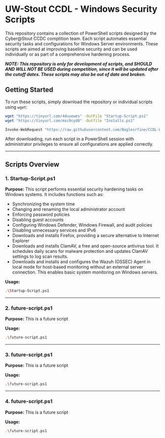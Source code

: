 # UW-Stout CCDL - Windows Security Scripts

This repository contains a collection of PowerShell scripts designed by the Cyber@Stout CCDC comptition team. Each script automates essential security tasks and configurations for Windows Server environments. These scripts are aimed at improving baseline security and can be used individually or as part of a comprehensive hardening process.

***NOTE: This repository is only for development of scripts, and SHOULD AND WILL NOT BE USED during competition, since it will be updated after the cutoff dates. These scripts may also be out of date and broken.***

## Getting Started

To run these scripts, simply download the repository or individual scripts using `wget`:

```bash
wget "https://tinyurl.com/4duuewes" -OutFile "Startup-Script.ps1"
wget "https://tinyurl.com/msc9cyd8" -Outfile "Installs.ps1"
```
```bash
Invoke-WebRequest "https://raw.githubusercontent.com/Baglesrfine/CCDL-Windows/refs/heads/main/Startup-Script.ps1" -OutFile "Startup-Script.ps1"
```

After downloading, run each script in a PowerShell session with administrator privileges to ensure all configurations are applied correctly.

---

## Scripts Overview

### 1. Startup-Script.ps1
**Purpose:** This script performs essential security hardening tasks on Windows systems. It includes functions such as:
  - Synchronizing the system time
  - Changing and renaming the local administrator account
  - Enforcing password policies
  - Disabling guest accounts
  - Configuring Windows Defender, Windows Firewall, and audit policies
  - Disabling unnecessary services and IPv6
  - Downloads and installs Firefox, providing a secure alternative to Internet Explorer
  - Downloads and installs ClamAV, a free and open-source antivirus tool. It schedules daily scans for malware protection and updates ClamAV settings to log scan results.
  - Downloads and installs and configures the Wazuh (OSSEC) Agent in local mode for host-based monitoring without an external server connection. This enables basic system monitoring on Windows servers.

**Usage:**

```bash
.\Startup-Script.ps1
```

---

### 2. future-script.ps1
**Purpose:** This is a future script

**Usage:**

```bash
.\future-script.ps1
```

---

### 3. future-script.ps1
**Purpose:** This is a future script

**Usage:**

```bash
.\future-script.ps1
```

---

### 4. future-script.ps1
**Purpose:** This is a future script

**Usage:**

```bash
.\future-script.ps1
```
